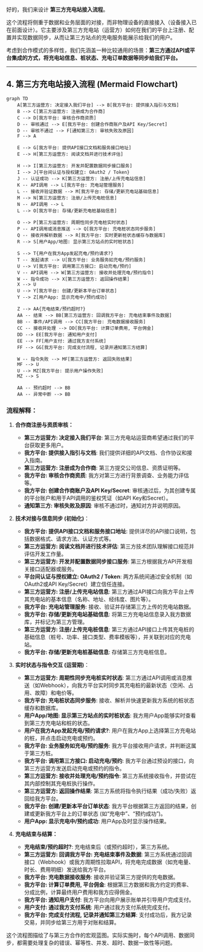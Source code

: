 好的，我们来设计 **第三方充电站接入流程**。

这个流程将侧重于数据和业务层面的对接，而非物理设备的直接接入（设备接入已在前面设计）。它主要涉及第三方充电站（运营方）如何在我们的平台上注册、配置并实现数据同步，从而让第三方站点的充电服务能展示给我们的用户。

考虑到合作模式的多样性，我们先涵盖一种比较通用的场景：**第三方通过API或平台集成的方式，将充电站信息、桩状态、充电订单数据等同步给我们平台。**

---

## 4. 第三方充电站接入流程 (Mermaid Flowchart)

```mermaid
graph TD
    A[第三方运营方: 决定接入我们平台] --> B[我方平台: 提供接入指引与文档]
    B --> C[第三方运营方: 注册成为合作商]
    C --> D[我方平台: 审核合作商资质]
    D -- 审核通过 --> E[我方平台: 创建合作商账户及API Key/Secret]
    D -- 审核不通过 --> F[通知第三方: 审核失败及原因]
    F --> A

    E --> G[我方平台: 提供API接口文档和服务接口地址]
    E --> H[第三方运营方: 阅读文档并进行技术评估]

    H --> I[第三方运营方: 开发并配置数据同步接口服务]
    I --> J{平台间认证与授权建立: OAuth2 / Token}
    J -- 认证成功 --> K[第三方运营方: 注册/上传充电站信息]
    K -- API调用 --> L[我方平台: 充电站管理服务]
    L -- 接收并验证数据 --> M[我方平台: 存储/更新充电站基础信息]
    M --> N[第三方运营方: 注册/上传充电桩信息]
    N -- API调用 --> L
    L --> O[我方平台: 存储/更新充电桩基础信息]

    O --> P[第三方运营方: 周期性同步充电桩实时状态]
    P -- API调用或消息推送 --> Q[我方平台: 充电桩状态同步服务]
    Q -- 接收并解析数据 --> R[我方平台: 实时更新桩状态缓存与数据库]
    R --> S[用户App/地图: 显示第三方站点的实时桩状态]

    S --> T{用户在我方App发起充电/预约请求?}
    T -- 发起请求 --> U[我方平台: 业务服务如充电/预约服务]
    U --> V[我方平台: 调用第三方接口: 启动充电/预约]
    V -- API调用 --> W[第三方运营方: 接收并处理充电/预约指令]
    W -- 指令成功 --> X[第三方运营方: 返回操作结果]
    X --> U
    U --> Y[我方平台: 创建/更新本平台订单状态]
    Y --> Z[用户App: 显示充电中/预约成功]

    Z --> AA{充电结束/预约超时?}
    AA -- 结束 --> BB[第三方运营方: 回调我方平台: 充电结束事件及数据]
    BB -- 事件/API调用 --> CC[我方平台: 充电数据接收服务]
    CC -- 接收并处理 --> DD[我方平台: 计算订单费用, 平台佣金]
    DD --> EE[我方平台: 通知用户支付]
    EE --> FF[用户支付: 通过我方支付系统]
    FF --> GG[我方平台: 完成支付流程, 记录并通知第三方结算]

    W -- 指令失败 --> MF[第三方运营方: 返回失败结果]
    MF --> U
    U --> MZ[我方平台: 提示用户操作失败]
    MZ --> S

    AA -- 预约超时 --> BB
    AA -- 异常中断 --> BB
```

### 流程解释：

1.  **合作商注册与资质审核：**
    *   **第三方运营方: 决定接入我们平台**: 第三方充电站运营商希望通过我们的平台获取更多用户。
    *   **我方平台: 提供接入指引与文档**: 我们提供详细的API文档、合作协议和接入指南。
    *   **第三方运营方: 注册成为合作商**: 第三方提交公司信息、资质证明等。
    *   **我方平台: 审核合作商资质**: 我方对第三方进行背景调查、业务能力评估等。
    *   **我方平台: 创建合作商账户及API Key/Secret**: 审核通过后，为其创建专属的平台账户和用于API调用的鉴权凭证（如API Key和Secret）。
    *   **通知第三方: 审核失败及原因**: 审核不通过时，通知对方并说明原因。

2.  **技术对接与信息同步 (初始化)**：
    *   **我方平台: 提供API接口文档和服务接口地址**: 提供详尽的API接口说明，包括数据格式、请求方法、认证方式等。
    *   **第三方运营方: 阅读文档并进行技术评估**: 第三方技术团队理解接口规范并评估开发工作量。
    *   **第三方运营方: 开发并配置数据同步接口服务**: 第三方根据我方API开发相关接口适配器或服务。
    *   **平台间认证与授权建立: OAuth2 / Token**: 两方系统间通过安全机制（如OAuth2或API Key/Secret）建立信任连接。
    *   **第三方运营方: 注册/上传充电站信息**: 第三方通过API接口向我方平台上传其充电站的基本信息（名称、地址、经纬度、图片等）。
    *   **我方平台: 充电站管理服务**: 接收、验证并存储第三方上传的充电站数据。
    *   **我方平台: 存储/更新充电站基础信息**: 将第三方充电站信息录入我方数据库，并标记为第三方管理。
    *   **第三方运营方: 注册/上传充电桩信息**: 第三方通过API接口上传其充电桩的基础信息（桩号、功率、接口类型、费率模板等），并关联到对应的充电站。
    *   **我方平台: 存储/更新充电桩基础信息**: 存储第三方充电桩信息。

3.  **实时状态与指令交互 (运营期)**：
    *   **第三方运营方: 周期性同步充电桩实时状态**: 第三方通过API调用或消息推送（如Webhook），向我方平台实时同步其充电桩的最新状态（空闲、占用、故障）和电价等。
    *   **我方平台: 充电桩状态同步服务**: 接收、解析并快速更新我方系统的桩状态缓存和数据库。
    *   **用户App/地图: 显示第三方站点的实时桩状态**: 我方用户App能够实时查看到第三方充电站和桩的状态。
    *   **用户在我方App发起充电/预约请求?**: 用户在我方App上选择第三方充电站的桩，并点击启动充电或预约。
    *   **我方平台: 业务服务如充电/预约服务**: 我方平台接收用户请求，并判断这属于第三方桩。
    *   **我方平台: 调用第三方接口: 启动充电/预约**: 我方平台通过预设的接口，向第三方运营方发送启动充电或预约的指令。
    *   **第三方运营方: 接收并处理充电/预约指令**: 第三方系统接收指令，并尝试在其内部控制其充电桩执行操作。
    *   **第三方运营方: 返回操作结果**: 第三方系统将指令执行结果（成功/失败）返回给我方平台。
    *   **我方平台: 创建/更新本平台订单状态**: 我方平台根据第三方返回的结果，创建或更新我方平台上的订单状态 (如“充电中”、“预约成功”)。
    *   **用户App: 显示充电中/预约成功**: 用户App及时显示操作结果。

4.  **充电结束与结算：**
    *   **充电结束/预约超时?**: 充电结束后（或预约超时），第三方系统。
    *   **第三方运营方: 回调我方平台: 充电结束事件及数据**: 第三方系统通过回调接口（Webhook）或我方周期性拉取API，将充电完成数据（如充电量、时长、费用明细）发送给我方平台。
    *   **我方平台: 充电数据接收服务**: 接收并验证第三方提供的充电数据。
    *   **我方平台: 计算订单费用, 平台佣金**: 根据第三方数据和我方约定的费率、分成比例，计算最终用户费用和我方应得佣金。
    *   **我方平台: 通知用户支付**: 我方平台向用户展示账单并引导用户完成支付。
    *   **用户支付: 通过我方支付系统**: 用户通过我方支付系统完成支付。
    *   **我方平台: 完成支付流程, 记录并通知第三方结算**: 支付成功后，我方记录交易，并同步给第三方用于对账和结算。

这个流程图描绘了与第三方合作的宏观蓝图。实际实施时，每个API调用、数据同步，都需要处理复杂的错误、幂等性、并发、超时、数据一致性等问题。